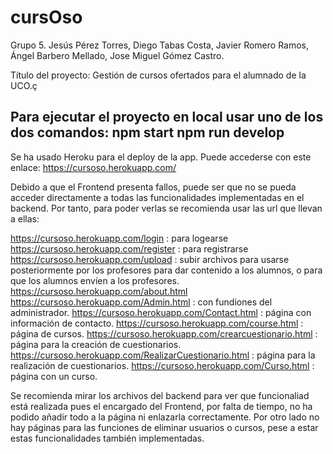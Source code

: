 # cursOso

Grupo 5. Jesús Pérez Torres, Diego Tabas Costa, Javier Romero  Ramos, Ángel Barbero Mellado, Jose Miguel Gómez Castro. 

Título del proyecto: Gestión de cursos ofertados para el alumnado de la UCO.ç

Para ejecutar el proyecto en local usar uno de los dos comandos:
npm start
npm run develop
---------------------------------------------------------------------------
Se ha usado Heroku para el deploy de la app. Puede accederse con este enlace:
https://cursoso.herokuapp.com/

Debido a que el Frontend presenta fallos, puede ser que no se pueda acceder directamente a todas las funcionalidades implementadas en el backend. Por tanto, para poder verlas se recomienda usar las url que llevan a ellas:

https://cursoso.herokuapp.com/login : para logearse
https://cursoso.herokuapp.com/register : para registrarse
https://cursoso.herokuapp.com/upload : subir archivos para usarse posteriormente por los profesores para dar contenido a los alumnos, o para que los alumnos envíen a los profesores.
https://cursoso.herokuapp.com/about.html
https://cursoso.herokuapp.com/Admin.html : con fundiones del administrador.
https://cursoso.herokuapp.com/Contact.html : página con información de contacto.
https://cursoso.herokuapp.com/course.html : página de  cursos.
https://cursoso.herokuapp.com/crearcuestionario.html : página para la creación de cuestionarios.
https://cursoso.herokuapp.com/RealizarCuestionario.html : página para la realización de cuestionarios.
https://cursoso.herokuapp.com/Curso.html : página con un curso.


Se recomienda mirar los archivos del backend para ver que funcionaliad está realizada pues el encargado del Frontend, por falta de tiempo, no ha podido añadir todo a la página ni enlazarla correctamente. Por otro lado no hay páginas para las funciones de eliminar usuarios o cursos, pese a estar estas funcionalidades también implementadas.
